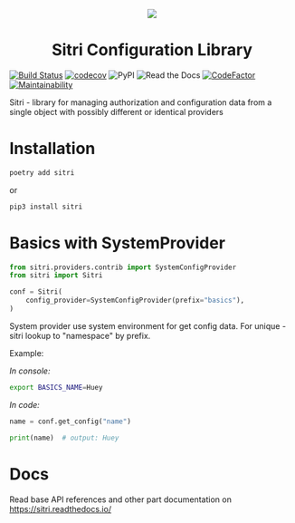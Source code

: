
<p align="center">
  <a href="https://github.com/elastoo-team/sitri">
    <img src="docs/_static/logo.gif">
  </a>
  <h1 align="center">
    Sitri Configuration Library
  </h1>
</p>

[![Build Status](https://img.shields.io/endpoint.svg?url=https%3A%2F%2Factions-badge.atrox.dev%2FElastoo-Team%2Fsitri%2Fbadge&style=popout)](https://actions-badge.atrox.dev/Elastoo-Team/sitri/goto)
[![codecov](https://codecov.io/gh/Elastoo-Team/sitri/branch/master/graph/badge.svg)](https://codecov.io/gh/elastoo-team/sitri)
![PyPI](https://img.shields.io/pypi/v/sitri)
![Read the Docs](https://img.shields.io/readthedocs/sitri)
[![CodeFactor](https://www.codefactor.io/repository/github/elastoo-team/sitri/badge)](https://www.codefactor.io/repository/github/elastoo-team/sitri)
[![Maintainability](https://api.codeclimate.com/v1/badges/625f1d869adbf4128f75/maintainability)](https://codeclimate.com/github/Elastoo-Team/sitri/maintainability)

Sitri - library for managing authorization and configuration data from a single object with possibly different or identical providers

#  Installation

```bash
poetry add sitri
```

or
```bash
pip3 install sitri
```

# Basics with SystemProvider

```python
from sitri.providers.contrib import SystemConfigProvider
from sitri import Sitri

conf = Sitri(
    config_provider=SystemConfigProvider(prefix="basics"),
)
```
System provider use system environment for get config data. For unique - sitri lookup to "namespace" by prefix.

Example:

*In console:*
```bash
export BASICS_NAME=Huey
```

*In code:*
```python
name = conf.get_config("name")

print(name)  # output: Huey
```

#  Docs
Read base API references and other part documentation on https://sitri.readthedocs.io/

